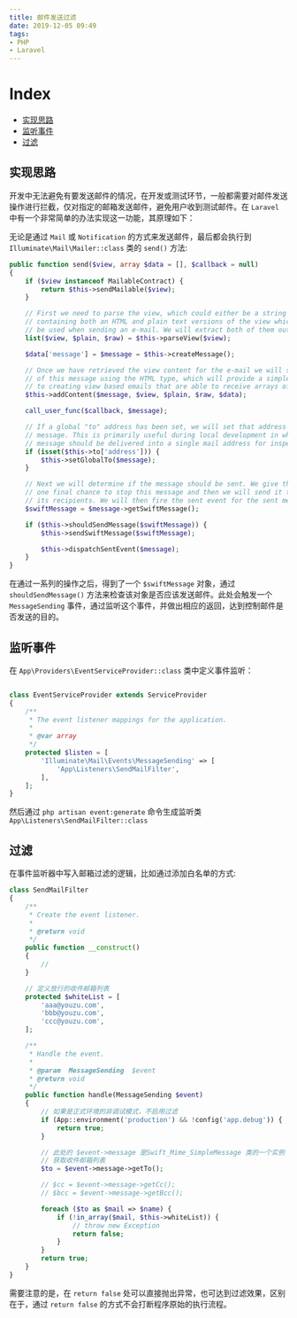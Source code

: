 ```yaml
---
title: 邮件发送过滤
date: 2019-12-05 09:49
tags:
- PHP
- Laravel
---
```


# Index
 - [实现思路](#实现思路)
 - [监听事件](#监听事件)
 - [过滤](#过滤)

## 实现思路
开发中无法避免有要发送邮件的情况，在开发或测试环节，一般都需要对邮件发送操作进行拦截，仅对指定的邮箱发送邮件，避免用户收到测试邮件。在 `Laravel` 中有一个非常简单的办法实现这一功能，其原理如下：


无论是通过 `Mail` 或 `Notification` 的方式来发送邮件，最后都会执行到 `Illuminate\Mail\Mailer::class` 类的 `send()` 方法:

```php
public function send($view, array $data = [], $callback = null)
{
    if ($view instanceof MailableContract) {
        return $this->sendMailable($view);
    }

    // First we need to parse the view, which could either be a string or an array
    // containing both an HTML and plain text versions of the view which should
    // be used when sending an e-mail. We will extract both of them out here.
    list($view, $plain, $raw) = $this->parseView($view);

    $data['message'] = $message = $this->createMessage();

    // Once we have retrieved the view content for the e-mail we will set the body
    // of this message using the HTML type, which will provide a simple wrapper
    // to creating view based emails that are able to receive arrays of data.
    $this->addContent($message, $view, $plain, $raw, $data);

    call_user_func($callback, $message);

    // If a global "to" address has been set, we will set that address on the mail
    // message. This is primarily useful during local development in which each
    // message should be delivered into a single mail address for inspection.
    if (isset($this->to['address'])) {
        $this->setGlobalTo($message);
    }

    // Next we will determine if the message should be sent. We give the developer
    // one final chance to stop this message and then we will send it to all of
    // its recipients. We will then fire the sent event for the sent message.
    $swiftMessage = $message->getSwiftMessage();

    if ($this->shouldSendMessage($swiftMessage)) {
        $this->sendSwiftMessage($swiftMessage);

        $this->dispatchSentEvent($message);
    }
}
```

在通过一系列的操作之后，得到了一个 `$swiftMessage` 对象，通过 `shouldSendMessage()` 方法来检查该对象是否应该发送邮件。此处会触发一个 `MessageSending` 事件，通过监听这个事件，并做出相应的返回，达到控制邮件是否发送的目的。

## 监听事件

在 `App\Providers\EventServiceProvider::class` 类中定义事件监听：

```php

class EventServiceProvider extends ServiceProvider
{
    /**
     * The event listener mappings for the application.
     *
     * @var array
     */
    protected $listen = [
        'Illuminate\Mail\Events\MessageSending' => [
            'App\Listeners\SendMailFilter',
        ],
    ];
}
```

然后通过 `php artisan event:generate` 命令生成监听类 `App\Listeners\SendMailFilter::class`

## 过滤
在事件监听器中写入邮箱过滤的逻辑，比如通过添加白名单的方式:

```php
class SendMailFilter
{
    /**
     * Create the event listener.
     *
     * @return void
     */
    public function __construct()
    {
        //
    }

    // 定义放行的收件邮箱列表
    protected $whiteList = [
        'aaa@youzu.com',
        'bbb@youzu.com',
        'ccc@youzu.com',
    ];

    /**
     * Handle the event.
     *
     * @param  MessageSending  $event
     * @return void
     */
    public function handle(MessageSending $event)
    {
        // 如果是正式环境的非调试模式，不启用过滤
        if (App::environment('production') && !config('app.debug')) {
            return true;
        }

        // 此处的 $event->message 是Swift_Mime_SimpleMessage 类的一个实例
        // 获取收件邮箱列表
        $to = $event->message->getTo();

        // $cc = $event->message->getCc();
        // $bcc = $event->message->getBcc();

        foreach ($to as $mail => $name) {
            if (!in_array($mail, $this->whiteList)) {
                // throw new Exception
                return false;
            }
        }
        return true;
    }
}
```

需要注意的是，在 `return false` 处可以直接抛出异常，也可达到过滤效果，区别在于，通过 `return false` 的方式不会打断程序原始的执行流程。